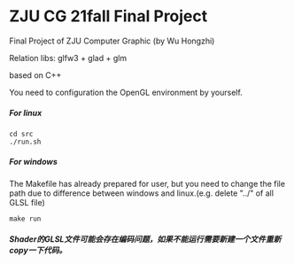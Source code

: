 # ZJU CG 21fall Final Project
Final Project of ZJU Computer Graphic (by Wu Hongzhi)

Relation libs: glfw3 + glad + glm

based on C++

You need to configuration the OpenGL environment by yourself.
##### For linux
```
cd src
./run.sh
```

##### For windows
The Makefile has already prepared for user, but you need to change the file path due to difference between windows and linux.(e.g. delete "../" of all GLSL file)
```
make run
```

##### Shader的GLSL文件可能会存在编码问题，如果不能运行需要新建一个文件重新copy一下代码。


